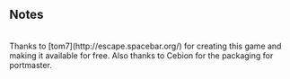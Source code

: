 ## Notes
<br/>
Thanks to [tom7](http://escape.spacebar.org/) for creating this game and making it available for free.  Also thanks to Cebion for the packaging for portmaster.
<br/>
